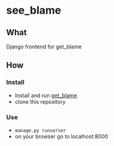 # see_blame

## What
Django frontend for get_blame

## How
### Install
* Install and run [get_blame](https://github.com/brandonPurvis/get_blame)
* clone this repository

### Use
* `manage.py runserver`
*  on your browser go to localhost:8000
